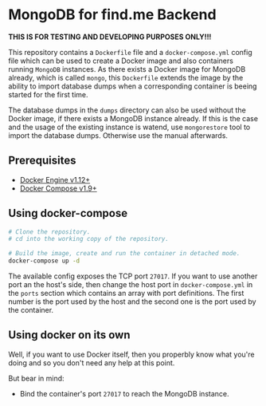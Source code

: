 # MongoDB for find.me Backend

**THIS IS FOR TESTING AND DEVELOPING PURPOSES ONLY!!!**

This repository contains a `Dockerfile` file and a `docker-compose.yml` config
file which can be used to create a Docker image and also containers running
`MongoDB` instances.
As there exists a Docker image for MongoDB already,
which is called `mongo`,
this `Dockerfile` extends the image by the ability to import database dumps
when a corresponding container is beeing started for the first time.

The database dumps in the `dumps` directory can also be used without the Docker
image,
if there exists a MongoDB instance already.
If this is the case and the usage of the existing instance is watend,
use `mongorestore` tool to import the database dumps.
Otherwise use the manual afterwards.

## Prerequisites

- [Docker Engine v1.12+](https://docs.docker.com/engine/installation/)
- [Docker Compose v1.9+](https://docs.docker.com/compose/install/)

## Using docker-compose

```bash
# Clone the repository.
# cd into the working copy of the repository.

# Build the image, create and run the container in detached mode.
docker-compose up -d
```

The available config exposes the TCP port `27017`.
If you want to use another port an the host's side,
then change the host port in `docker-compose.yml` in the `ports` section
which contains an array with port definitions.
The first number is the port used by the host and the second one is the port
used by the container.

## Using docker on its own

Well,
if you want to use Docker itself,
then you properbly know what you're doing and so you don't need any help at this
point.

But bear in mind:

- Bind the container's port `27017` to reach the MongoDB instance.
